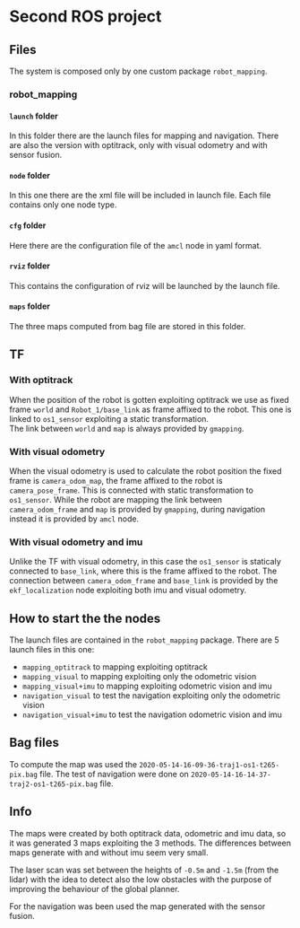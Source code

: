 # Second ROS project

## Files

The system is composed only by one custom package `robot_mapping`.

### robot_mapping

#### `launch` folder

In this folder there are the launch files for mapping and navigation. There are also the version with optitrack, only with visual odometry and with sensor fusion.

#### `node` folder

In this one there are the xml file will be included in launch file. Each file contains only one node type.

#### `cfg` folder

Here there are the configuration file of the `amcl` node in yaml format.

#### `rviz` folder

This contains the configuration of rviz will be launched by the launch file.

#### `maps` folder

The three maps computed from bag file are stored in this folder.

## TF

### With optitrack

When the position of the robot is gotten exploiting optitrack we use as fixed frame `world` and `Robot_1/base_link` as frame affixed to the robot. This one is linked to `os1_sensor` exploiting a static transformation.  
The link between `world` and `map` is always provided by `gmapping`.

### With visual odometry

When the visual odometry is used to calculate the robot position the fixed frame is `camera_odom_map`, the frame affixed to the robot is `camera_pose_frame`. This is connected with static transformation to `os1_sensor`. While the robot are mapping the link between `camera_odom_frame` and `map` is provided by `gmapping`, during navigation instead it is provided by `amcl` node.

### With visual odometry and imu

Unlike the TF with visual odometry, in this case the `os1_sensor` is staticaly connected to `base_link`, where this is the frame affixed to the robot. The connection between `camera_odom_frame` and `base_link` is provided by the `ekf_localization` node exploiting both imu and visual odometry. 

## How to start the the nodes

The launch files are contained in the `robot_mapping` package.
There are 5 launch files in this one:

- `mapping_optitrack` to mapping exploiting optitrack
- `mapping_visual` to mapping exploiting only the odometric vision
- `mapping_visual+imu` to mapping exploiting odometric vision and imu
- `navigation_visual` to test the navigation exploiting only the odometric vision
- `navigation_visual+imu` to test the navigation odometric vision and imu

## Bag files

To compute the map was used the `2020-05-14-16-09-36-traj1-os1-t265-pix.bag` file. The test of navigation were done on `2020-05-14-16-14-37-traj2-os1-t265-pix.bag` file.

## Info

The maps were created by both optitrack data, odometric and imu data, so it was generated 3 maps exploiting the 3 methods. The differences between maps generate with and without imu seem very small.

The laser scan was set between the heights of `-0.5m` and `-1.5m` (from the lidar) with the idea to detect also the low obstacles with the purpose of improving the behaviour of the global planner. 

For the navigation was been used the map generated with the sensor fusion.